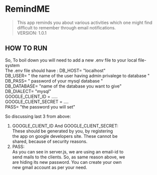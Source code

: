 # RemindME

  >This app reminds you about various activities which one might find difficult to remember through email notifications.
  ><br>VERSION: 1.0.1<br>
 
 <h2>HOW TO RUN</h2>
 So, To boil down you will need to add a new .env file to your local file-system
 <br>The .env file should have :
   DB_HOST= "localhost"<br>
   DB_USER= " the name of the user having admin privalege to database "<br>
   DB_PASS= " password of your mysql database "<br>
   DB_DATABASE= "name of the database you want to give"<br>
   DB_DIALECT= "mysql"<br>
   GOOGLE_CLIENT_ID =    .....<br>
   GOOGLE_CLIENT_SECRET =  ....<br>
   PASS= "the password you will set"<br>
   
 So discussing last 3 from above:<br>
 
 1. GOOGLE_CLIENT_ID And GOOGLE_CLIENT_SECRET:<br>
    These should be generated by you, by registering<br>
    the app on google developers site. These cannot be<br>
    shared, because of security reasons.
 2. PASS:<br>
    As you can see in server.js, we are using an email-id to <br>
    send mails to the clients. So, as same reason above, we<br>
    are hiding its new password. You can create your own<br>
    new gmail account as per your need.
    
<br>

 
 
   
 
 
